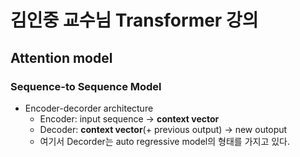 # 김인중 교수님 Transformer 강의

## Attention model

### Sequence-to Sequence Model

- Encoder-decorder architecture
  - Encoder: input sequence -> **context vector**
  - Decoder: **context vector**(+ previous output) -> new outoput
  - 여기서 Decorder는 auto regressive model의 형태를 가지고 있다.
